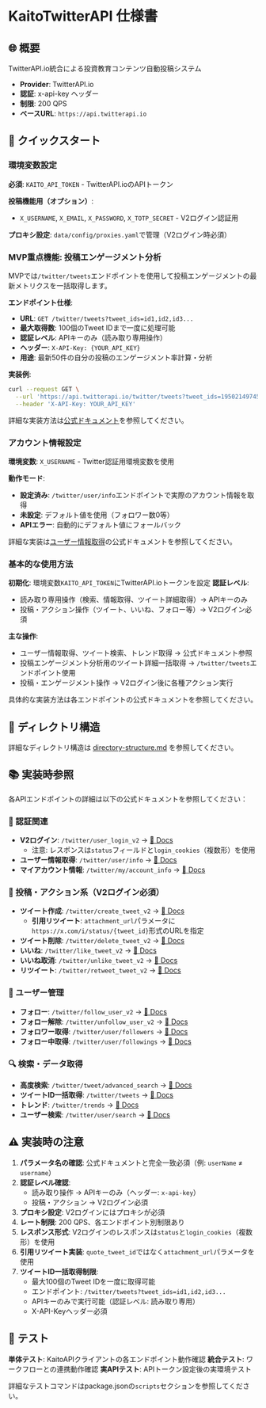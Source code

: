 # KaitoTwitterAPI 仕様書

## 🌐 概要

TwitterAPI.io統合による投資教育コンテンツ自動投稿システム

- **Provider**: TwitterAPI.io
- **認証**: x-api-key ヘッダー
- **制限**: 200 QPS
- **ベースURL**: `https://api.twitterapi.io`

## 🚀 クイックスタート

### 環境変数設定

**必須**: `KAITO_API_TOKEN` - TwitterAPI.ioのAPIトークン

**投稿機能用（オプション）**: 
- `X_USERNAME`, `X_EMAIL`, `X_PASSWORD`, `X_TOTP_SECRET` - V2ログイン認証用

**プロキシ設定**: `data/config/proxies.yaml`で管理（V2ログイン時必須）

### MVP重点機能: 投稿エンゲージメント分析

MVPでは`/twitter/tweets`エンドポイントを使用して投稿エンゲージメントの最新メトリクスを一括取得します。

**エンドポイント仕様**:
- **URL**: `GET /twitter/tweets?tweet_ids=id1,id2,id3...`
- **最大取得数**: 100個のTweet IDまで一度に処理可能
- **認証レベル**: APIキーのみ（読み取り専用操作）
- **ヘッダー**: `X-API-Key: {YOUR_API_KEY}`
- **用途**: 最新50件の自分の投稿のエンゲージメント率計算・分析

**実装例**:
```bash
curl --request GET \
  --url 'https://api.twitterapi.io/twitter/tweets?tweet_ids=1950214974585852117,1950403852894658733' \
  --header 'X-API-Key: YOUR_API_KEY'
```

詳細な実装方法は[公式ドキュメント](https://twitterapi.io/api-reference/endpoint/get-tweets-by-ids)を参照してください。

### アカウント情報設定

**環境変数**: `X_USERNAME` - Twitter認証用環境変数を使用

**動作モード**:
- **設定済み**: `/twitter/user/info`エンドポイントで実際のアカウント情報を取得
- **未設定**: デフォルト値を使用（フォロワー数0等）
- **APIエラー**: 自動的にデフォルト値にフォールバック

詳細な実装は[ユーザー情報取得](https://twitterapi.io/api-reference/endpoint/user-info)の公式ドキュメントを参照してください。

### 基本的な使用方法

**初期化**: 環境変数`KAITO_API_TOKEN`にTwitterAPI.ioトークンを設定
**認証レベル**: 
- 読み取り専用操作（検索、情報取得、ツイート詳細取得）→ APIキーのみ
- 投稿・アクション操作（ツイート、いいね、フォロー等）→ V2ログイン必須

**主な操作**:
- ユーザー情報取得、ツイート検索、トレンド取得 → 公式ドキュメント参照
- 投稿エンゲージメント分析用のツイート詳細一括取得 → `/twitter/tweets`エンドポイント使用
- 投稿・エンゲージメント操作 → V2ログイン後に各種アクション実行

具体的な実装方法は各エンドポイントの公式ドキュメントを参照してください。

## 📁 ディレクトリ構造

詳細なディレクトリ構造は [directory-structure.md](./directory-structure.md#-srckato-api-ディレクトリ新ワークフローアーキテクチャ版-phase-2実装完了) を参照してください。

## 📚 実装時参照

各APIエンドポイントの詳細は以下の公式ドキュメントを参照してください：

### 🔐 認証関連
- **V2ログイン**: `/twitter/user_login_v2` → [📖 Docs](https://twitterapi.io/api-reference/endpoint/user_login_v2)
  - 注意: レスポンスは`status`フィールドと`login_cookies`（複数形）を使用
- **ユーザー情報取得**: `/twitter/user/info` → [📖 Docs](https://twitterapi.io/api-reference/endpoint/user-info)
- **マイアカウント情報**: `/twitter/my/account_info` → [📖 Docs](https://twitterapi.io/api-reference/endpoint/my-account-info)

### 📝 投稿・アクション系（V2ログイン必須）
- **ツイート作成**: `/twitter/create_tweet_v2` → [📖 Docs](https://twitterapi.io/api-reference/endpoint/create_tweet_v2)
  - **引用リツイート**: `attachment_url`パラメータに`https://x.com/i/status/{tweet_id}`形式のURLを指定
- **ツイート削除**: `/twitter/delete_tweet_v2` → [📖 Docs](https://twitterapi.io/api-reference/endpoint/delete_tweet_v2)
- **いいね**: `/twitter/like_tweet_v2` → [📖 Docs](https://twitterapi.io/api-reference/endpoint/like_tweet_v2)
- **いいね取消**: `/twitter/unlike_tweet_v2` → [📖 Docs](https://twitterapi.io/api-reference/endpoint/unlike_tweet_v2)
- **リツイート**: `/twitter/retweet_tweet_v2` → [📖 Docs](https://twitterapi.io/api-reference/endpoint/retweet_tweet_v2)

### 👥 ユーザー管理
- **フォロー**: `/twitter/follow_user_v2` → [📖 Docs](https://twitterapi.io/api-reference/endpoint/follow_user_v2)
- **フォロー解除**: `/twitter/unfollow_user_v2` → [📖 Docs](https://twitterapi.io/api-reference/endpoint/unfollow_user_v2)
- **フォロワー取得**: `/twitter/user/followers` → [📖 Docs](https://twitterapi.io/api-reference/endpoint/user-followers)
- **フォロー中取得**: `/twitter/user/followings` → [📖 Docs](https://twitterapi.io/api-reference/endpoint/user-followings)

### 🔍 検索・データ取得
- **高度検索**: `/twitter/tweet/advanced_search` → [📖 Docs](https://twitterapi.io/api-reference/endpoint/tweet-advanced-search)
- **ツイートID一括取得**: `/twitter/tweets` → [📖 Docs](https://twitterapi.io/api-reference/endpoint/get-tweets-by-ids)
- **トレンド**: `/twitter/trends` → [📖 Docs](https://twitterapi.io/api-reference/endpoint/trends)
- **ユーザー検索**: `/twitter/user/search` → [📖 Docs](https://twitterapi.io/api-reference/endpoint/user-search)


## ⚠️ 実装時の注意

1. **パラメータ名の確認**: 公式ドキュメントと完全一致必須（例: `userName` ≠ `username`）
2. **認証レベル確認**: 
   - 読み取り操作 → APIキーのみ（ヘッダー: `x-api-key`）
   - 投稿・アクション → V2ログイン必須
3. **プロキシ設定**: V2ログインにはプロキシが必須
4. **レート制限**: 200 QPS、各エンドポイント別制限あり
5. **レスポンス形式**: V2ログインのレスポンスは`status`と`login_cookies`（複数形）を使用
6. **引用リツイート実装**: `quote_tweet_id`ではなく`attachment_url`パラメータを使用
7. **ツイートID一括取得制限**: 
   - 最大100個のTweet IDを一度に取得可能
   - エンドポイント: `/twitter/tweets?tweet_ids=id1,id2,id3...`
   - APIキーのみで実行可能（認証レベル: 読み取り専用）
   - X-API-Keyヘッダー必須

## 🧪 テスト

**単体テスト**: KaitoAPIクライアントの各エンドポイント動作確認
**統合テスト**: ワークフローとの連携動作確認
**実APIテスト**: APIトークン設定後の実環境テスト

詳細なテストコマンドはpackage.jsonの`scripts`セクションを参照してください。